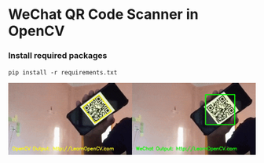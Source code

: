 # WeChat QR Code Scanner in OpenCV


### Install required packages

```
pip install -r requirements.txt
```

<p align="center">
<img src="WeChat-vs-OpenCV.gif" alt="T-Rex Bot Demo")
</p>
